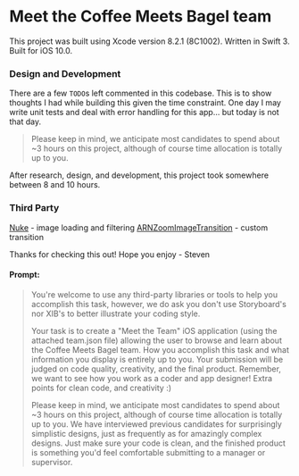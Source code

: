 # Meet the Coffee Meets Bagel team

This project was built using Xcode version 8.2.1 (8C1002). Written in Swift 3. Built for iOS 10.0.

### Design and Development
There are a few `TODO`s left commented in this codebase. This is to show thoughts I had while building this given the time constraint. One day I may write unit tests and deal with error handling for this app… but today is not that day.
>Please keep in mind, we anticipate most candidates to spend about ~3 hours on this project, although of course time allocation is totally up to you.

After research, design, and development, this project took somewhere between 8 and 10 hours.

### Third Party
[Nuke](https://github.com/kean/Nuke) - image loading and filtering
[ARNZoomImageTransition](https://github.com/xxxAIRINxxx/ARNZoomImageTransition) - custom transition

Thanks for checking this out! Hope you enjoy -
 Steven

#### Prompt:
> You're welcome to use any third-party libraries or tools to help you accomplish this task, however, we do ask you don't use Storyboard's nor XIB's to better illustrate your coding style.
>
>Your task is to create a "Meet the Team" iOS application (using the attached team.json file) allowing the user to browse and learn about the Coffee Meets Bagel team.  How you accomplish this task and what information you display is entirely up to you.  Your submission will be judged on code quality, creativity, and the final product. Remember, we want to see how you work as a coder and app designer! Extra points for clean code, and creativity :)
>
>Please keep in mind, we anticipate most candidates to spend about ~3 hours on this project, although of course time allocation is totally up to you. We have interviewed previous candidates for surprisingly simplistic designs, just as frequently as for amazingly complex designs. Just make sure your code is clean, and the finished product is something you'd feel comfortable submitting to a manager or supervisor.
